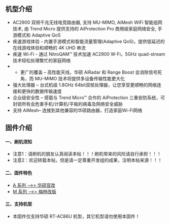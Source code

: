 ## 机型介绍
* AC2900 双频千兆无线电竞路由器, 支持 MU-MIMO, AiMesh WiFi 智能组网技术, 由 Trend Micro 提供支持的 AiProtection Pro 商用级家庭网络安全, 手游模式和 Adaptive QoS
* 疾速游戏体验 - 内置手游模式和智能流量管理(Adaptive QoS)，提供低延迟的在线游戏体验和顺畅的 4K UHD 串流
* 疾速 Wi-Fi - 通过 NitroQAM™ 技术加速 AC2900 W-Fi，5GHz quad-stream 技术轻松处理繁忙的家庭网络
* * 更广的覆盖 – 高性能天线，华硕 AiRadar 和 Range Boost 会消除信号死角，而 MU-MIMO 技术将提供多设备传输性能更大化
* 强大处理器 – 台式机级 1.8GHz 64bit双核处理器，让您享受更顺畅的网络连接和更快的数据传输速度
* 企业级安全性 – 搭载与 Trend Micro™ 合作的 AiProtection 三重安防系统，可封锁所有会危害手机/计算机/平板的病毒及网络安全威胁
* 支持 AiMesh– 连接到其他兼容的华硕路由器，打造家庭Wi-Fi网络

## 固件介绍
#### 一、刷机须知
* 注意1：请刷机的朋友认真阅读本帖！！！刷机带来的风险请自行承担！！！
* 注意2：欢迎转载本帖，但是请一定尊重开发组的成果，注明本帖来源！！！

#### 二、固件特色
* [A 系列 ——>> 华硕官改](/zh/guide/asus/firmware-a.md)
* [M 系列 ——>> 梅林改版](/zh/guide/asus/firmware-m.md)

#### 三、支持机型
* 本固件仅支持华硕 RT-AC86U 机型，其它机型请勿使用本固件！
